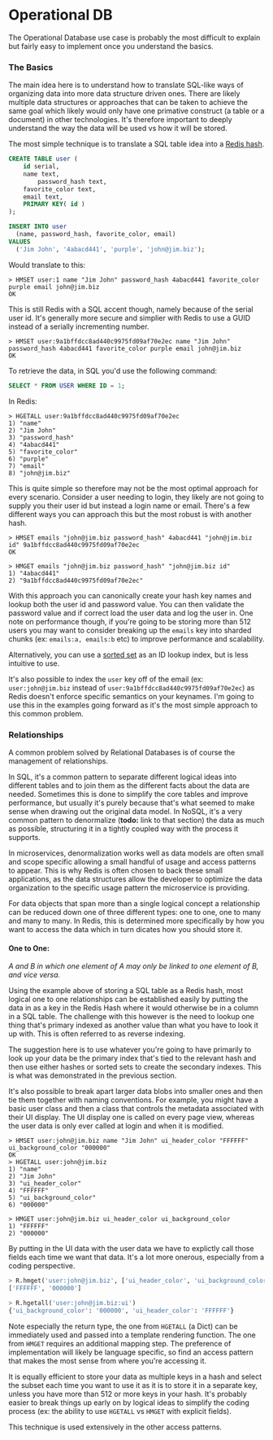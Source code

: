 Operational DB
=================

The Operational Database use case is probably the most difficult to explain but fairly easy to implement once you understand the basics. 

### The Basics

The main idea here is to understand how to translate SQL-like ways of organizing data into more data structure driven ones.  There are likely multiple data structures or approaches that can be taken to achieve the same goal which likely would only have one primative construct (a table or a document) in other technologies.  It's therefore important to deeply understand the way the data will be used vs how it will be stored.

The most simple technique is to translate a SQL table idea into a [Redis hash](https://redis.io/commands#hash). 

``` sql
CREATE TABLE user (
	id serial,
	name text,
        password_hash text,
	favorite_color text,
	email text,
	PRIMARY KEY( id )
);

INSERT INTO user 
  (name, password_hash, favorite_color, email) 
VALUES 
  ('Jim John', '4abacd441', 'purple', 'john@jim.biz');
```

Would translate to this:

``` redis
> HMSET user:1 name "Jim John" password_hash 4abacd441 favorite_color purple email john@jim.biz
OK
```

This is still Redis with a SQL accent though, namely because of the serial user id.  It's generally more secure and simplier with Redis to use a GUID instead of a serially incrementing number.


``` redis
> HMSET user:9a1bffdcc8ad440c9975fd09af70e2ec name "Jim John" password_hash 4abacd441 favorite_color purple email john@jim.biz
OK
```

To retrieve the data, in SQL you'd use the following command:

``` sql
SELECT * FROM USER WHERE ID = 1;
```

In Redis:

``` redis
> HGETALL user:9a1bffdcc8ad440c9975fd09af70e2ec
1) "name"
2) "Jim John"
3) "password_hash"
4) "4abacd441"
5) "favorite_color"
6) "purple"
7) "email"
8) "john@jim.biz"

```

This is quite simple so therefore may not be the most optimal approach for every scenario. Consider a user needing to login, they likely are not going to supply you their user id but instead a login name or email.  There's a few different ways you can approach this but the most robust is with another hash.

``` redis
> HMSET emails "john@jim.biz password_hash" 4abacd441 "john@jim.biz id" 9a1bffdcc8ad440c9975fd09af70e2ec
OK

> HMGET emails "john@jim.biz password_hash" "john@jim.biz id"
1) "4abacd441"
2) "9a1bffdcc8ad440c9975fd09af70e2ec"
```
With this approach you can canonically create your hash key names and lookup both the user id and password value.  You can then validate the password value and if correct load the user data and log the user in.  One note on performance though, if you're going to be storing more than 512 users you may want to consider breaking up the `emails` key into sharded chunks (ex: `emails:a, emails:b` etc) to improve performance and scalability.  

Alternatively, you can use a [sorted set](https://redis.io/commands#sorted_set) as an ID lookup index, but is less intuitive to use.

It's also possible to index the `user` key off of the email (ex: `user:john@jim.biz` instead of `user:9a1bffdcc8ad440c9975fd09af70e2ec`) as Redis doesn't enforce specific semantics on your keynames.  I'm going to use this in the examples going forward as it's the most simple approach to this common problem.

### Relationships

A common problem solved by Relational Databases is of course the management of relationships.  

In SQL, it's a common pattern to separate different logical ideas into different tables and to join them as the different facts about the data are needed.  Sometimes this is done to simplify the core tables and improve performance, but usually it's purely because that's what seemed to make sense when drawing out the original data model.  In NoSQL, it's a very common pattern to denormalize (**todo:** link to that section) the data as much as possible, structuring it in a tightly coupled way with the process it supports. 

In microservices, denormalization works well as data models are often small and scope specific allowing a small handful of usage and access patterns to appear.  This is why Redis is often chosen to back these small applications, as the data structures allow the developer to optimize the data organization to the specific usage pattern the microservice is providing.

For data objects that span more than a single logical concept a relationship can be reduced down one of three different types: one to one, one to many and many to many.  In Redis, this is determined more specifically by how you want to access the data which in turn dicates how you should store it.

#### One to One:
_A and B in which one element of A may only be linked to one element of B, and vice versa._

Using the example above of storing a SQL table as a Redis hash, most logical one to one relationships can be established easily by putting the data in as a key in the Redis Hash where it would otherwise be in a column in a SQL table. The challenge with this however is the need to lookup one thing that's primary indexed as another value than what you have to look it up with.  This is often referred to as reverse indexing.

The suggestion here is to use whatever you're going to have primarily to look up your data be the primary index that's tied to the relevant hash and then use either hashes or sorted sets to create the secondary indexes.  This is what was demonstrated in the previous section. 

It's also possible to break apart larger data blobs into smaller ones and then tie them together with naming conventions.  For example, you might have a basic user class and then a class that controls the metadata associated with their UI display.  The UI display one is called on every page view, whereas the user data is only ever called at login and when it is modified.

``` redis
> HMSET user:john@jim.biz name "Jim John" ui_header_color "FFFFFF" ui_background_color "000000"
OK
> HGETALL user:john@jim.biz
1) "name"
2) "Jim John"
3) "ui_header_color"
4) "FFFFFF"
5) "ui_background_color"
6) "000000"

> HMGET user:john@jim.biz ui_header_color ui_background_color
1) "FFFFFF"
2) "000000"
```

By putting in the UI data with the user data we have to explictly call those fields each time we want that data.  It's a lot more onerous, especially from a coding perspective.

``` python
> R.hmget('user:john@jim.biz', ['ui_header_color', 'ui_background_color'])
['FFFFFF', '000000']

> R.hgetall('user:john@jim.biz:ui')
{'ui_background_color': '000000', 'ui_header_color': 'FFFFFF'}
```

Note especially the return type, the one from `HGETALL` (a Dict) can be immediately used and passed into a template rendering function.  The one from `HMGET` requires an additional mapping step.  The preference of implementation will likely be language specific, so find an access pattern that makes the most sense from where you're accessing it.



It is equally efficient to store your data as multiple keys in a hash and select the subset each time you want to use it as it is to store it in a separate key, unless you have more than 512 or more keys in your hash.  It's probably easier to break things up early on by logical ideas to simplify the coding process (ex: the ability to use `HGETALL` vs `HMGET` with explicit fields).

This technique is used extensively in the other access patterns.
